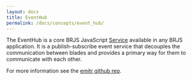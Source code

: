 ```yaml
---
layout: docs
title: EventHub
permalink: /docs/concepts/event_hub/
---
```


The EventHub is a core BRJS JavaScript [Service](/docs/concepts/services) available in any BRJS application. It is a publish-subscribe event service that decouples the communication between blades and provides a primary way for them to communicate with each other.

For more information see the [emitr github rep](https://github.com/BladeRunnerJS/emitr).
